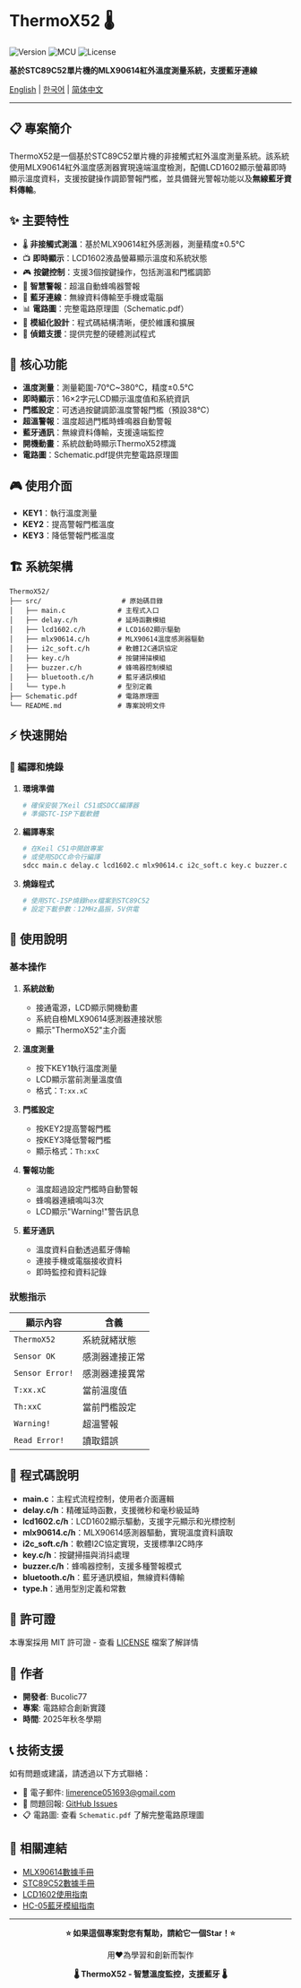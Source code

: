 # ThermoX52 🌡️

![Version](https://img.shields.io/badge/version-v2.0-blue)
![MCU](https://img.shields.io/badge/MCU-STC89C52-green)
![License](https://img.shields.io/badge/license-MIT-orange)

**基於STC89C52單片機的MLX90614紅外溫度測量系統，支援藍牙連線**

[English](README_en.md) | [한국어](README_ko.md) | [简体中文](README_zh.md)

---

## 📋 專案簡介

ThermoX52是一個基於STC89C52單片機的非接觸式紅外溫度測量系統。該系統使用MLX90614紅外溫度感測器實現遠端溫度檢測，配備LCD1602顯示螢幕即時顯示溫度資料，支援按鍵操作調節警報門檻，並具備聲光警報功能以及**無線藍牙資料傳輸**。

## ✨ 主要特性

- 🌡️ **非接觸式測溫**：基於MLX90614紅外感測器，測量精度±0.5℃
- 📺 **即時顯示**：LCD1602液晶螢幕顯示溫度和系統狀態
- 🎮 **按鍵控制**：支援3個按鍵操作，包括測溫和門檻調節
- 🚨 **智慧警報**：超溫自動蜂鳴器警報
- 📡 **藍牙連線**：無線資料傳輸至手機或電腦
- 📊 **電路圖**：完整電路原理圖（Schematic.pdf）
- 🔧 **模組化設計**：程式碼結構清晰，便於維護和擴展
- 🐛 **偵錯支援**：提供完整的硬體測試程式

## 🎯 核心功能

- **溫度測量**：測量範圍-70℃~380℃，精度±0.5℃
- **即時顯示**：16×2字元LCD顯示溫度值和系統資訊
- **門檻設定**：可透過按鍵調節溫度警報門檻（預設38℃）
- **超溫警報**：溫度超過門檻時蜂鳴器自動警報
- **藍牙通訊**：無線資料傳輸，支援遠端監控
- **開機動畫**：系統啟動時顯示ThermoX52標識
- **電路圖**：Schematic.pdf提供完整電路原理圖

## 🎮 使用介面

- **KEY1**：執行溫度測量
- **KEY2**：提高警報門檻溫度
- **KEY3**：降低警報門檻溫度

## 🏗️ 系統架構

```
ThermoX52/
├── src/                    # 原始碼目錄
│   ├── main.c             # 主程式入口
│   ├── delay.c/h          # 延時函數模組
│   ├── lcd1602.c/h        # LCD1602顯示驅動
│   ├── mlx90614.c/h       # MLX90614溫度感測器驅動
│   ├── i2c_soft.c/h       # 軟體I2C通訊協定
│   ├── key.c/h            # 按鍵掃描模組
│   ├── buzzer.c/h         # 蜂鳴器控制模組
│   ├── bluetooth.c/h      # 藍牙通訊模組
│   └── type.h             # 型別定義
├── Schematic.pdf          # 電路原理圖
└── README.md              # 專案說明文件
```

## ⚡ 快速開始


### 🚀 編譯和燒錄

1. **環境準備**
   ```bash
   # 確保安裝了Keil C51或SDCC編譯器
   # 準備STC-ISP下載軟體
   ```

2. **編譯專案**
   ```bash
   # 在Keil C51中開啟專案
   # 或使用SDCC命令行編譯
   sdcc main.c delay.c lcd1602.c mlx90614.c i2c_soft.c key.c buzzer.c bluetooth.c
   ```

3. **燒錄程式**
   ```bash
   # 使用STC-ISP燒錄hex檔案到STC89C52
   # 設定下載參數：12MHz晶振，5V供電
   ```

## 🔧 使用說明

### 基本操作

1. **系統啟動**
   - 接通電源，LCD顯示開機動畫
   - 系統自檢MLX90614感測器連接狀態
   - 顯示"ThermoX52"主介面

2. **溫度測量**
   - 按下KEY1執行溫度測量
   - LCD顯示當前測量溫度值
   - 格式：`T:xx.xC`

3. **門檻設定**
   - 按KEY2提高警報門檻
   - 按KEY3降低警報門檻
   - 顯示格式：`Th:xxC`

4. **警報功能**
   - 溫度超過設定門檻時自動警報
   - 蜂鳴器連續鳴叫3次
   - LCD顯示"Warning!"警告訊息

5. **藍牙通訊**
   - 溫度資料自動透過藍牙傳輸
   - 連接手機或電腦接收資料
   - 即時監控和資料記錄

### 狀態指示

| 顯示內容 | 含義 |
|----------|------|
| `ThermoX52` | 系統就緒狀態 |
| `Sensor OK` | 感測器連接正常 |
| `Sensor Error!` | 感測器連接異常 |
| `T:xx.xC` | 當前溫度值 |
| `Th:xxC` | 當前門檻設定 |
| `Warning!` | 超溫警報 |
| `Read Error!` | 讀取錯誤 |

## 📁 程式碼說明

- **main.c**：主程式流程控制，使用者介面邏輯
- **delay.c/h**：精確延時函數，支援微秒和毫秒級延時
- **lcd1602.c/h**：LCD1602顯示驅動，支援字元顯示和光標控制
- **mlx90614.c/h**：MLX90614感測器驅動，實現溫度資料讀取
- **i2c_soft.c/h**：軟體I2C協定實現，支援標準I2C時序
- **key.c/h**：按鍵掃描與消抖處理
- **buzzer.c/h**：蜂鳴器控制，支援多種警報模式
- **bluetooth.c/h**：藍牙通訊模組，無線資料傳輸
- **type.h**：通用型別定義和常數

## 📄 許可證

本專案採用 MIT 許可證 - 查看 [LICENSE](LICENSE) 檔案了解詳情

## 👥 作者

- **開發者**: Bucolic77
- **專案**: 電路綜合創新實踐
- **時間**: 2025年秋冬學期

## 📞 技術支援

如有問題或建議，請透過以下方式聯絡：

- 📧 電子郵件: limerence051693@gmail.com
- 💬 問題回報: [GitHub Issues](https://github.com/bucolic-ruiqi/ThermoX52/issues)
- 📋 電路圖: 查看 `Schematic.pdf` 了解完整電路原理圖

## 🔗 相關連結

- [MLX90614數據手冊](https://www.melexis.com/en/product/MLX90614/Digital-Plug-Play-Infrared-Thermometer-TO-Can)
- [STC89C52數據手冊](http://www.stcmcudata.com/)
- [LCD1602使用指南](https://www.sparkfun.com/datasheets/LCD/HD44780.pdf)
- [HC-05藍牙模組指南](https://components101.com/wireless/hc-05-bluetooth-module)

---

<div align="center">

**⭐ 如果這個專案對您有幫助，請給它一個Star！⭐**

用❤️為學習和創新而製作

**🌡️ ThermoX52 - 智慧溫度監控，支援藍牙 🌡️**

</div>
